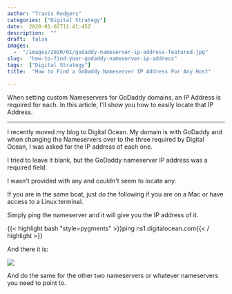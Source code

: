 ```yaml
---
author: "Travis Rodgers"
categories: ["Digital Strategy"]
date:  2020-01-02T11:41:45Z
description:  ""
draft:  false
images: 
  -  "/images/2020/01/godaddy-nameserver-ip-address-featured.jpg"
slug:  "how-to-find-your-godaddy-nameserver-ip-address"
tags:  ["Digital Strategy"]
title:  "How to Find a GoDaddy Nameserver IP Address For Any Host"

---
```



<div class="lead-paragraph"><span class="dropcap">W</span>hen setting custom Nameservers for GoDaddy domains, an IP Address is required for each. In this article, I'll show you how to easily locate that IP Address.</div>
<hr class="lead-hr">

I recently moved my blog to Digital Ocean. My domain is with GoDaddy and when changing the Nameservers over to the three required by Digital Ocean, I was asked for the IP address of each one.

I tried to leave it blank, but the GoDaddy nameserver IP address was a required field.

I wasn't provided with any and couldn't seem to locate any.

If you are in the same boat, just do the following if you are on a Mac or have access to a Linux terminal.

Simply ping the nameserver and it will give you the IP address of it.

{{< highlight bash "style=pygments" >}}ping ns1.digitalocean.com{{< / highlight >}}

And there it is:

<p class="textcenter"><img src="/images/2020/01/godaddy-nameserver-ip-address.png" /></p>

And do the same for the other two nameservers or whatever nameservers you need to point to.



